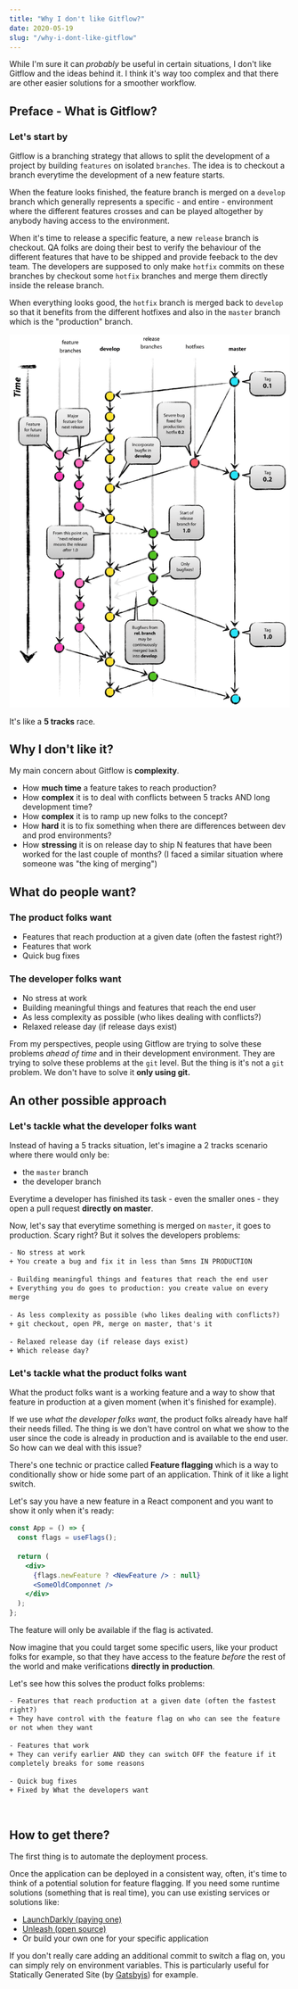 ```yaml
---
title: "Why I don't like Gitflow?"
date: 2020-05-19
slug: "/why-i-dont-like-gitflow"
---
```


While I'm sure it can _probably_ be useful in certain situations, I don't like Gitflow and the ideas behind it. I think it's way too complex and that there are other easier solutions for a smoother workflow.

## Preface - What is Gitflow?

### Let's start by

Gitflow is a branching strategy that allows to split the development of a project by building `features` on isolated `branches`.
The idea is to checkout a branch everytime the development of a new feature starts.

When the feature looks finished, the feature branch is merged on a `develop` branch which generally represents a specific - and entire - environment where the different features crosses and can be played altogether by anybody having access to the environment.

When it's time to release a specific feature, a new `release` branch is checkout. QA folks are doing their best to verify the behaviour of the different features that have to be shipped and provide feeback to the dev team.
The developers are supposed to only make `hotfix` commits on these branches by checkout some `hotfix` branches and merge them directly inside the release branch.

When everything looks good, the `hotfix` branch is merged back to `develop` so that it benefits from the different hotfixes and also in the `master` branch which is the "production" branch.

![Graphical representation of the Gitflow](./gitflow.png)

It's like a **5 tracks** race.

## Why I don't like it?

My main concern about Gitflow is **complexity**.

- How **much time** a feature takes to reach production?
- How **complex** it is to deal with conflicts between 5 tracks AND long development time?
- How **complex** it is to ramp up new folks to the concept?
- How **hard** it is to fix something when there are differences between dev and prod environments?
- How **stressing** it is on release day to ship N features that have been worked for the last couple of months? (I faced a similar situation where someone was "the king of merging")

## What do people want?

### The product folks want

- Features that reach production at a given date (often the fastest right?)
- Features that work
- Quick bug fixes

### The developer folks want

- No stress at work
- Building meaningful things and features that reach the end user
- As less complexity as possible (who likes dealing with conflicts?)
- Relaxed release day (if release days exist)

From my perspectives, people using Gitflow are trying to solve these problems _ahead of time_ and in their development environment. They are trying to solve these problems at the `git` level.
But the thing is it's not a `git` problem. We don't have to solve it **only using git.**

## An other possible approach

### Let's tackle what the developer folks want

Instead of having a 5 tracks situation, let's imagine a 2 tracks scenario where there would only be:

- the `master` branch
- the developer branch

Everytime a developer has finished its task - even the smaller ones - they open a pull request **directly on master**.

Now, let's say that everytime something is merged on `master`, it goes to production. Scary right? But it solves the developers problems:

```git
- No stress at work
+ You create a bug and fix it in less than 5mns IN PRODUCTION

- Building meaningful things and features that reach the end user
+ Everything you do goes to production: you create value on every merge

- As less complexity as possible (who likes dealing with conflicts?)
+ git checkout, open PR, merge on master, that's it

- Relaxed release day (if release days exist)
+ Which release day?
```

### Let's tackle what the product folks want

What the product folks want is a working feature and a way to show that feature in production at a given moment (when it's finished for example).

If we use _what the developer folks want_, the product folks already have half their needs filled.
The thing is we don't have control on what we show to the user since the code is already in production and is available to the end user. So how can we deal with this issue?

There's one technic or practice called **Feature flagging** which is a way to conditionally show or hide some part of an application.
Think of it like a light switch.

Let's say you have a new feature in a React component and you want to show it only when it's ready:

```jsx
const App = () => {
  const flags = useFlags();

  return (
    <div>
      {flags.newFeature ? <NewFeature /> : null}
      <SomeOldComponnet />
    </div>
  );
};
```

The feature will only be available if the flag is activated.

Now imagine that you could target some specific users, like your product folks for example, so that they have access to the feature _before_ the rest of the world and make verifications
**directly in production**.

Let's see how this solves the product folks problems:

```git
- Features that reach production at a given date (often the fastest right?)
+ They have control with the feature flag on who can see the feature or not when they want

- Features that work
+ They can verify earlier AND they can switch OFF the feature if it completely breaks for some reasons

- Quick bug fixes
+ Fixed by What the developers want
```

<br />

## How to get there?

The first thing is to automate the deployment process.

Once the application can be deployed in a consistent way, often, it's time to think of a potential solution for feature flagging. If you need some runtime solutions (something that is real time), you can use existing services or solutions like:

- [LaunchDarkly (paying one)](https://launchdarkly.com/)
- [Unleash (open source)](https://github.com/Unleash/unleash)
- Or build your own one for your specific application

If you don't really care adding an additional commit to switch a flag on, you can simply rely on environment variables. This is particularly useful for Statically Generated Site (by [Gatsbyjs](https://www.gatsbyjs.org/)) for example.

